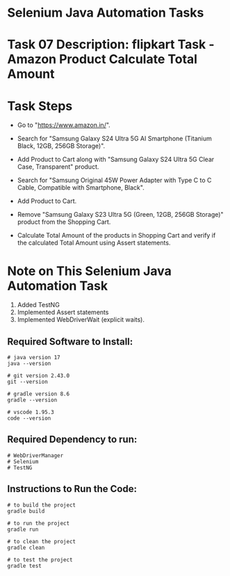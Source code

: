 # Selenium Java Automation Tasks

# Task 07 Description: flipkart Task - Amazon Product Calculate Total Amount
# Task Steps
- Go to "https://www.amazon.in/".

- Search for "Samsung Galaxy S24 Ultra 5G AI Smartphone (Titanium Black, 12GB, 256GB Storage)".

- Add Product to Cart along with "Samsung Galaxy S24 Ultra 5G Clear Case, Transparent" product.

- Search for "Samsung Original 45W Power Adapter with Type C to C Cable, Compatible with Smartphone, Black".

- Add Product to Cart.

- Remove "Samsung Galaxy S23 Ultra 5G (Green, 12GB, 256GB Storage)" product from the Shopping Cart.

- Calculate Total Amount of the products in Shopping Cart and verify if the calculated Total Amount using Assert statements.

# Note on This Selenium Java Automation Task
1. Added TestNG
2. Implemented Assert statements
3. Implemented WebDriverWait (explicit waits).

## Required Software to Install:
```
# java version 17
java --version
```
```
# git version 2.43.0
git --version
```
```
# gradle version 8.6
gradle --version
```
```
# vscode 1.95.3
code --version
```
## Required Dependency to run:
```
# WebDriverManager
# Selenium
# TestNG
```
## Instructions to Run the Code:
```
# to build the project
gradle build
```
```
# to run the project
gradle run
```
```
# to clean the project
gradle clean
```
```
# to test the project
gradle test
```
